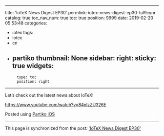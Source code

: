 
---
title: 'IoTeX News Digest EP30'
permlink: iotex-news-digest-ep30-tul9cynr
catalog: true
toc_nav_num: true
toc: true
position: 9999
date: 2019-02-20 05:53:48
categories:
- iotex
tags:
- iotex
- cn
- partiko
thumbnail: None
sidebar:
    right:
        sticky: true
widgets:
    -
        type: toc
        position: right
---


Let’s check out the latest news about IoTeX!

https://www.youtube.com/watch?v=84nIzZU326E

Posted using [Partiko iOS](https://steemit.com/@partiko-ios)

- - -

This page is synchronized from the post: ['IoTeX News Digest EP30'](https://steemit.com/@htliao/iotex-news-digest-ep30-tul9cynr)
